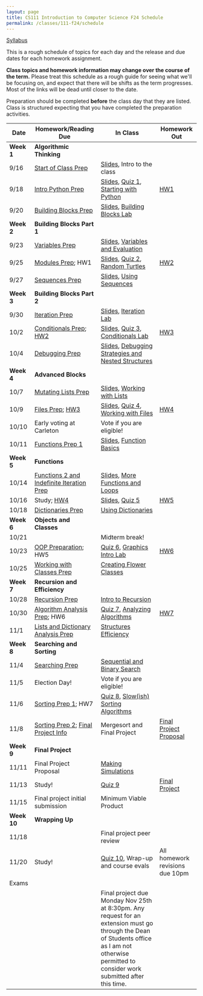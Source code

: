 ```yaml
---
layout: page
title: CS111 Introduction to Computer Science F24 Schedule
permalink: /classes/111-f24/schedule
---
```


[Syllabus](syllabus)

This is a rough schedule of topics for each day and the release and due dates for each homework assignment.  

**Class topics and homework information may change over the course of the term.** Please treat this schedule as a rough guide for seeing what we'll be focusing on, and expect that there will be shifts as the term progresses. Most of the links will be dead until closer to the date.

Preparation should be completed **before** the class day that they are listed. Class is structured expecting that you have completed the preparation activities.

| Date	| Homework/Reading Due	| In Class |	Homework Out |
| ------- | --------------- | ------------- | -------------- |
| **Week 1** | **Algorithmic Thinking** |  | |
| 9/16 | [Start of Class Prep](intro-prep) | [Slides](https://docs.google.com/presentation/d/1Ro5wur5xiTvsJ8f0CGlNYyl1tW6MVM9nblMTnFKfWi0/edit?usp=sharing), Intro to the class |  |
| 9/18 | [Intro Python Prep](python-prep) | [Slides](https://docs.google.com/presentation/d/1WdPXUvWebjiOGuZFj4-LGJRSkyMmLib92elI1CODl-s/edit?usp=sharing), [Quiz 1](quiz1), [Starting with Python](getting-started)  | [HW1](hw1)	 |
| 9/20 | [Building Blocks Prep](build-blocks-prep) |  [Slides](https://docs.google.com/presentation/d/14lRutCorbBFSc4Ja71F9F8m9PbMxFG228ZY2RHYfXSU/edit?usp=sharing), [Building Blocks Lab](building-blocks) | | 
| **Week 2** | **Building Blocks Part 1** |  | |
| 9/23 | [Variables Prep](variables-prep)	|  [Slides](https://docs.google.com/presentation/d/1Wv4wo5xsD5UUXDhUImVk7Ve7p8W5ZZC3WHv_xBbgv5Y/edit?usp=sharing), [Variables and Evaluation](variables) |	 |
| 9/25 | [Modules Prep](turtle-prep); HW1 | [Slides](https://docs.google.com/presentation/d/1SS22OtftjakwdOI2QZ2Rh-qdJh-_9yYSHjHirbzQJ8Y/edit?usp=sharing), [Quiz 2](quiz2), [Random Turtles](random-turtle)	| [HW2](hw2) |
| 9/27 | [Sequences Prep](sequences-prep) |  [Slides](https://docs.google.com/presentation/d/1SFz8CwiQMCCL1MKQbmJ8leqhDhjWmEuQQRKitqZVMgQ/edit?usp=sharing), [Using Sequences](sequences)	| |
| **Week 3** | **Building Blocks Part 2** |  | |
| 9/30 | [Iteration Prep](iteration-prep)	| [Slides](https://docs.google.com/presentation/d/1TCltejXvdUHjNU-bCJAXIdlra2IPIZXvn-VSZiYqMB0/edit?usp=sharing), [Iteration Lab](iteration-lab)	| |
| 10/2 | [Conditionals Prep](conditionals-prep); [HW2](hw2)| [Slides](https://docs.google.com/presentation/d/1wNyG4RBPbh7s_SayIqZYaFbbOML62DxTVkOe7mRVyBc/edit?usp=sharing), [Quiz 3](quiz3), [Conditionals Lab](conditionals-lab)	 | [HW3](hw3) |
| 10/4 | [Debugging Prep](debugging-nested-prep)  | [Slides](https://docs.google.com/presentation/d/1gipR9YAcO-3zDLO3ETlkQaY4NHYprzJTvDCpXGfpzao/edit?usp=sharing), [Debugging Strategies and Nested Structures](lab-nested) |  |
| **Week 4** | **Advanced Blocks** | | |
| 10/7 | [Mutating Lists Prep](mutating-lists-prep) | [Slides](https://docs.google.com/presentation/d/1jiSEBI5x1c5WXVARnnAgcpqgWlktJr7snvVijoC77bY/edit?usp=sharing), [Working with Lists](lab-mutating-lists)	| |
| 10/9 | [Files Prep](files-prep); [HW3](hw3)	| [Slides](https://docs.google.com/presentation/d/1v-KMe_dqgk0PdgbiPuyjWya1n6DSIjChu5ywAM-pr3M/edit?usp=sharing), [Quiz 4](quiz4), [Working with Files](files)	| [HW4](hw4) |
| 10/10 | Early voting at Carleton | Vote if you are eligible! | |
| 10/11 | [Functions Prep 1](functions1-prep) | [Slides](https://docs.google.com/presentation/d/1VoD_6fOlKle5Vabw-SCCt62FJ5Z-1RiDkh5O2_zBLI4/edit?usp=sharing), [Function Basics](functions1)	 | |
| **Week 5** | **Functions** |  | |
| 10/14 | [Functions 2 and Indefinite Iteration Prep](functions2-prep) |  [Slides](https://docs.google.com/presentation/d/1R4ot-OS0JNu1RgfRbXFJwb6dYwwKJsgYRK2-YpbqfLE/edit?usp=sharing), [More Functions and Loops](lab-return-while) | |
| 10/16 |	Study;  [HW4](hw4)	|  [Slides](https://docs.google.com/presentation/d/16b4Iq2n0q_DsIhWSEnbnkamzoEajF_2LLEVwBpGneGE/edit?usp=sharing), [Quiz 5](quiz5) 	| [HW5](hw5) |
| 10/18	| [Dictionaries Prep](dictionaries-prep) |	[Using Dictionaries](dictionaries)	| |
| **Week 6** | **Objects and Classes** |  | |
| 10/21 |  |	Midterm break!	| |
| 10/23 | [OOP Preparation](oop1-prep); HW5  |  [Quiz 6](quiz6), [Graphics Intro Lab](graphics-intro)	| [HW6](hw6) |
| 10/25 | [Working with Classes Prep](oop2-prep)	| [Creating Flower Classes](creating-classes)	|  |
| **Week 7**| **Recursion and Efficiency**|  | |
| 10/28 |  [Recursion Prep](recursion-prep) |  [Intro to Recursion](recursion-lab)	| |
| 10/30 | [Algorithm Analysis Prep](analysis-prep); HW6 |	[Quiz 7](quiz7),  [Analyzing Algorithms](efficiency)		 | [HW7](hw7) |
| 11/1 | [Lists and Dictionary Analysis Prep](list-efficiency-prep)	 |  [Structures Efficiency](lab-efficiency2)	|  |
| **Week 8** | **Searching and Sorting** |   | |
| 11/4 | [Searching Prep](searching-prep) |	 [Sequential and Binary Search](binary-search)	| |
| 11/5 | Election Day! | Vote if you are eligible! | |
| 11/6 | 	[Sorting Prep 1](sorting-basic-prep); HW7	 | [Quiz 8](quiz8), [Slow(ish) Sorting Algorithms](slow-sorting) | |	
| 11/8 | [Sorting Prep 2](mergesort-prep); [Final Project Info](final-project)	|  Mergesort and Final Project  | [Final Project Proposal](final-project#project-proposal)	 |
| **Week 9** | **Final Project**|  | |
| 11/11 | Final Project Proposal |	[Making Simulations](lab-simulations) | |	
| 11/13 | Study! | [Quiz 9](quiz9) | [Final Project](final-project) |
| 11/15 | Final project initial submission  |  Minimum Viable Product|	 |
| **Week 10** | **Wrapping Up** |  | |
| 11/18	|   |  Final project peer review |  |
| 11/20 | Study! | [Quiz 10](quiz10), Wrap-up and course evals | All homework revisions due 10pm |
| Exams | | | |
|  | | Final project due Monday Nov 25th at 8:30pm. Any request for an extension must go through the Dean of Students office as I am not otherwise permitted to consider work submitted after this time.  | | 